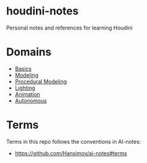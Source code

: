 # houdini-notes
Personal notes and references for learning Houdini

# Domains
* [Basics](./basics.md)
* [Modeling](./modeling.md)
* [Procedural Modeling](./procedural-modeling.md)
* [Lighting](./lighting.md)
* [Animation](./animation.md)
* [Autonomous](./autonomous.md)

# Terms
Terms in this repo follows the conventions in AI-notes:
* https://github.com/Hansimov/ai-notes#terms

